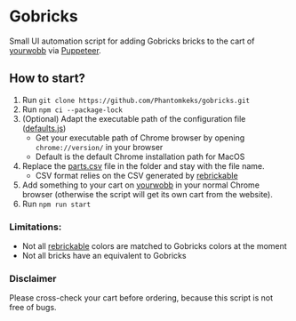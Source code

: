 # Gobricks
Small UI automation script for adding Gobricks bricks to the cart of [yourwobb](https://www.yourwobb.com/) via [Puppeteer](https://pptr.dev/).

## How to start?
1. Run `git clone https://github.com/Phantomkeks/gobricks.git`
2. Run `npm ci --package-lock`
3. (Optional) Adapt the executable path of the configuration file ([defaults.js](configuration%2Fdefaults.js))
   - Get your executable path of Chrome browser by opening `chrome://version/` in your browser
   - Default is the default Chrome installation path for MacOS
4. Replace the [parts.csv](CSV%2Fparts.csv) file in the folder and stay with the file name.
   - CSV format relies on the CSV generated by [rebrickable](https://rebrickable.com/)
5. Add something to your cart on [yourwobb](https://www.yourwobb.com/) in your normal Chrome browser (otherwise the script will get its own cart from the website).
6. Run `npm run start`

### Limitations:
- Not all [rebrickable](https://rebrickable.com/) colors are matched to Gobricks colors at the moment
- Not all bricks have an equivalent to Gobricks

### Disclaimer
Please cross-check your cart before ordering, because this script is not free of bugs.
